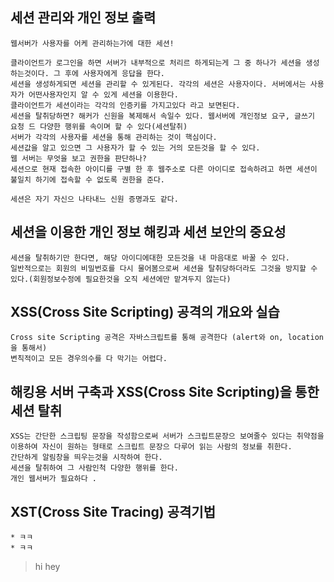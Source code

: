 

## 세션 관리와 개인 정보 출력
```
웹서버가 사용자를 어케 관리하는가에 대한 세션!

클라이언트가 로그인을 하면 서버가 내부적으로 처리르 하게되는게 그 중 하나가 세션을 생성하는것이다. 그 후에 사용자에게 응답을 한다.
세션을 생성하게되면 세션을 관리할 수 있게된다. 각각의 세션은 사용자이다. 서버에서는 사용자가 어떤사용자인지 알 수 있게 세션을 이용한다.
클라이언트가 세션이라는 각각의 인증키를 가지고있다 라고 보면된다. 
세션을 탈취당하면? 해커가 신원을 복제해서 속일수 있다. 웹서버에 개인정보 요구, 글쓰기 요청 드 다양한 행위를 속이며 할 수 있다(세션탈취)
서버가 각각의 사용자를 세션을 통해 관리하는 것이 핵심이다.
세션값을 알고 있으면 그 사용자가 할 수 있는 거의 모든것을 할 수 있다. 
웹 서버는 무엇을 보고 권한을 판단하나?
세션으로 현재 접속한 아이디를 구별 한 후 웹주소로 다른 아이디로 접속하려고 하면 세션이 불일치 하기에 접속할 수 없도록 권한을 준다. 

세션은 자기 자신으 나타내느 신원 증명과도 같다. 
```
## 세션을 이용한 개인 정보 해킹과 세션 보안의 중요성
```
세션을 탈취하기만 한다면, 해당 아이디에대한 모든것을 내 마음대로 바꿀 수 있다.
일반적으로는 회원의 비밀번호를 다시 물어봄으로써 세션을 탈취당하더라도 그것을 방지할 수 있다.(회원정보수정에 필요한것을 오직 세션에만 맡겨두지 않는다) 
```
## XSS(Cross Site Scripting) 공격의 개요와 실습
```
Cross site Scripting 공격은 자바스크립트를 통해 공격한다 (alert와 on, location을 통해서)
변칙적이고 모든 경우의수를 다 막기는 어렵다. 
```
## 해킹용 서버 구축과 XSS(Cross Site Scripting)을 통한 세션 탈취
```
XSS는 간단한 스크립팅 문장을 작성함으로써 서버가 스크립트문장으 보여줄수 있다는 취약점을 이용하여 자신이 원하는 형태로 스크립트 문장으 다루어 읽는 사람의 정보를 취한다.
간단하게 알림창을 띄우는것을 시작하여 한다.
세션을 탈취하여 그 사람인척 다양한 행위를 한다.
개인 웹서버가 필요하다 .
```
## XST(Cross Site Tracing) 공격기법
```
* ㅋㅋ
* ㅋㅋ
```
> hi
  >hey
